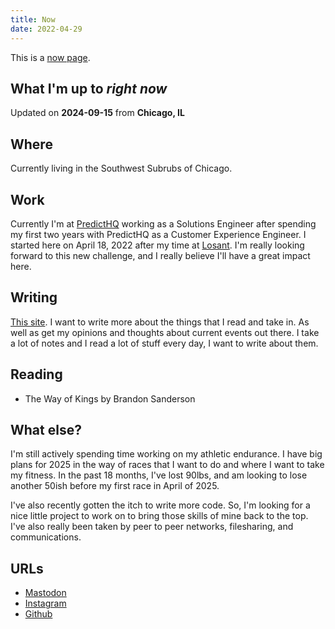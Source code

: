 ```yaml
---
title: Now
date: 2022-04-29
---
```


This is a [now page](https://nownownow.com/about).

## What I'm up to _right now_

Updated on **2024-09-15** from **Chicago, IL**

## Where 

Currently living in the Southwest Subrubs of Chicago. 

## Work

Currently I'm at [PredictHQ](https://www.predicthq.com/) working as a Solutions Engineer after spending my first two years with PredictHQ as a Customer Experience Engineer. I started here on April 18, 2022 after my time at [Losant](https://www.losant.com). I'm really looking forward to this new challenge, and I really believe I'll have a great impact here. 

## Writing

[This site](https://github.com/hhheath/personal-site). I want to write more about the things that I read and take in. As well as get my opinions and thoughts about current events out there. I take a lot of notes and I read a lot of stuff every day, I want to write about them. 

## Reading

- The Way of Kings by Brandon Sanderson

## What else?

I'm still actively spending time working on my athletic endurance. I have big plans for 2025 in the way of races that I want to do and where I want to take my fitness. In the past 18 months, I've lost 90lbs, and am looking to lose another 50ish before my first race in April of 2025. 

I've also recently gotten the itch to write more code. So, I'm looking for a nice little project to work on to bring those skills of mine back to the top. I've also really been taken by peer to peer networks, filesharing, and communications.

## URLs

- [Mastodon](https://mastodon.social/@hheath_)
- [Instagram](https://instagram.com/hhheath_)
- [Github](https://github.com/hhheath)

